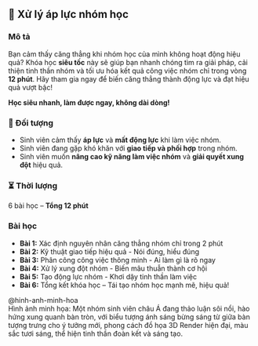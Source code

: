 ## 📌 Xử lý áp lực nhóm học  

### Mô tả  
Bạn cảm thấy căng thẳng khi nhóm học của mình không hoạt động hiệu quả? Khóa học **siêu tốc** này sẽ giúp bạn nhanh chóng tìm ra giải pháp, cải thiện tinh thần nhóm và tối ưu hóa kết quả công việc nhóm chỉ trong vòng **12 phút**. Hãy tham gia ngay để biến căng thẳng thành động lực và đạt hiệu quả vượt bậc!  

**Học siêu nhanh, làm được ngay, không dài dòng!**  

### 🎯 Đối tượng  
- Sinh viên cảm thấy **áp lực** và **mất động lực** khi làm việc nhóm.  
- Sinh viên đang gặp khó khăn với **giao tiếp và phối hợp** trong nhóm.  
- Sinh viên muốn **nâng cao kỹ năng làm việc nhóm** và **giải quyết xung đột** hiệu quả.  

### ⏳ Thời lượng  
6 bài học – **Tổng 12 phút**  

### Bài học  
- **Bài 1:** Xác định nguyên nhân căng thẳng nhóm chỉ trong 2 phút  
- **Bài 2:** Kỹ thuật giao tiếp hiệu quả - Nói đúng, hiểu đúng  
- **Bài 3:** Phân công công việc thông minh - Ai làm gì là rõ ngay  
- **Bài 4:** Xử lý xung đột nhóm - Biến mâu thuẫn thành cơ hội  
- **Bài 5:** Tạo động lực nhóm - Khơi dậy tinh thần làm việc  
- **Bài 6:** Tổng kết khóa học – Tái tạo nhóm học mạnh mẽ, hiệu quả!  

@hinh-anh-minh-hoa  
Hình ảnh minh họa: Một nhóm sinh viên châu Á đang thảo luận sôi nổi, hào hứng xung quanh bàn tròn, với biểu tượng ánh sáng bừng sáng từ giữa bàn tượng trưng cho ý tưởng mới, phong cách đồ họa 3D Render hiện đại, màu sắc tươi sáng, thể hiện tinh thần đoàn kết và sáng tạo.